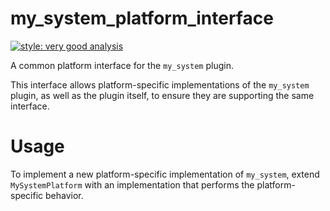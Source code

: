 # my_system_platform_interface

[![style: very good analysis][very_good_analysis_badge]][very_good_analysis_link]

A common platform interface for the `my_system` plugin.

This interface allows platform-specific implementations of the `my_system` plugin, as well as the plugin itself, to ensure they are supporting the same interface.

# Usage

To implement a new platform-specific implementation of `my_system`, extend `MySystemPlatform` with an implementation that performs the platform-specific behavior.

[very_good_analysis_badge]: https://img.shields.io/badge/style-very_good_analysis-B22C89.svg
[very_good_analysis_link]: https://pub.dev/packages/very_good_analysis
